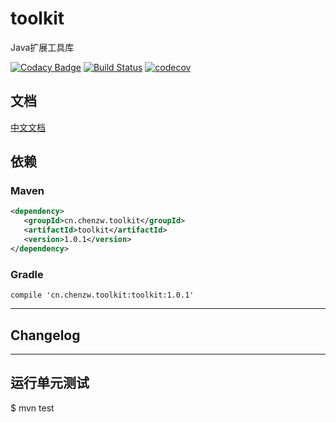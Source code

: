 # toolkit

Java扩展工具库

[![Codacy Badge](https://api.codacy.com/project/badge/Grade/3a01d0ffcca4412594bd3d80c5cdf90f)](https://www.codacy.com/manual/otary/toolkit?utm_source=github.com&amp;utm_medium=referral&amp;utm_content=otary/toolkit&amp;utm_campaign=Badge_Grade)
[![Build Status](https://travis-ci.org/otary/toolkit.svg?branch=master)](https://travis-ci.org/otary/toolkit)
[![codecov](https://codecov.io/gh/otary/toolkit/branch/master/graph/badge.svg)](https://codecov.io/gh/otary/toolkit)


## 文档

[中文文档]()


## 依赖

### Maven

```` xml
<dependency>
   <groupId>cn.chenzw.toolkit</groupId>
   <artifactId>toolkit</artifactId>
   <version>1.0.1</version>
</dependency>
````

### Gradle

```
compile 'cn.chenzw.toolkit:toolkit:1.0.1'
```
---

## Changelog




---

[](commons.md ':include')

[](dozer.md ':include')

[](freemarker.md ':include')

[](codec.md ':include')

[](http.md ':include')

[](cache.md ':include')

[](logging.md ':include')

[](spring.md ':include')

[](datasource.md ':include')

[](authentication.md ':include')




## 运行单元测试

$ mvn test


